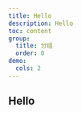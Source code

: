 ```yaml
---
title: Hello
description: Hello
toc: content
group:
  title: 分组
  order: 0
demo:
  cols: 2
---
```


## Hello

<code src='./demo/index.tsx'></code>
